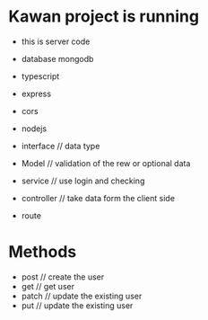 # Kawan project is running

- this is server code

* database mongodb
* typescript
* express
* cors
* nodejs

* interface // data type
* Model // validation of the rew or optional data
* service // use login and checking
* controller // take data form the client side
* route

# Methods

- post // create the user
- get // get user
- patch // update the existing user
- put // update the existing user
